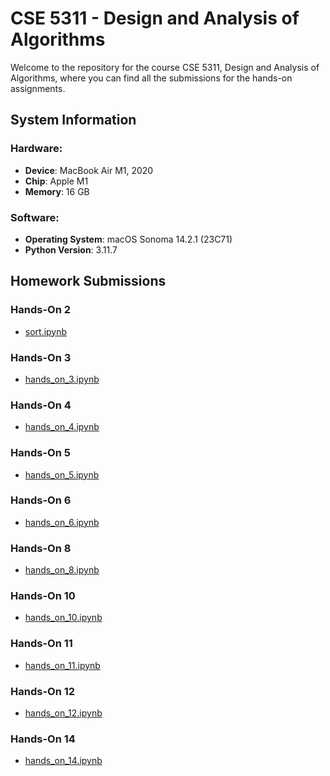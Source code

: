 # CSE 5311 - Design and Analysis of Algorithms

Welcome to the repository for the course CSE 5311, Design and Analysis of Algorithms, where you can find all the submissions for the hands-on assignments.

## System Information

### Hardware:
- **Device**: MacBook Air M1, 2020
- **Chip**: Apple M1
- **Memory**: 16 GB

### Software:
- **Operating System**: macOS Sonoma 14.2.1 (23C71)
- **Python Version**: 3.11.7

## Homework Submissions

### Hands-On 2
- [sort.ipynb](Hands_On_2/sort.ipynb)

### Hands-On 3
- [hands_on_3.ipynb](Hands_On_3/hands_on_3.ipynb)

### Hands-On 4
- [hands_on_4.ipynb](Hands_On_4/hands_on_4.ipynb)

### Hands-On 5
- [hands_on_5.ipynb](Hands_On_5/hands_on_5.ipynb)

### Hands-On 6
- [hands_on_6.ipynb](Hands_On_6/hands_on_6.ipynb)

### Hands-On 8
- [hands_on_8.ipynb](Hands_On_8/hands_on_8.ipynb)

### Hands-On 10
- [hands_on_10.ipynb](Hands_On_10/hands_on_10.ipynb)

### Hands-On 11
- [hands_on_11.ipynb](Hands_On_11/hands_on_11.ipynb)

### Hands-On 12
- [hands_on_12.ipynb](Hands_On_12/hands_on_12.ipynb)

### Hands-On 14
- [hands_on_14.ipynb](Hands_On_14/hands_on_14.ipynb)

